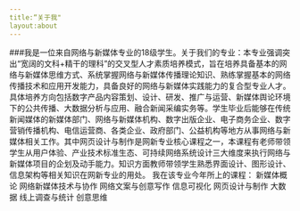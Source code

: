 ```yaml
---
title:“关于我" 
layout:about
---
```


###我是一位来自网络与新媒体专业的18级学生。关于我们的专业：本专业强调突出“宽阔的文科+精干的理科”的交叉型人才素质培养模式，旨在培养具备基本的网络与新媒体思维方式、系统掌握网络与新媒体传播理论知识、熟练掌握基本的网络传播技术和应用开发能力，具备良好的网络与新媒体实践能力的复合型专业人才。 具体培养方向包括数字产品内容策划、设计、研发、推广与运营、新媒体舆论环境下的公共传播、大数据分析与应用、融合新闻采编实务等。学生毕业后能够在传统新闻媒体的新媒体部门、网络与新媒体机构、数字出版企业、电子商务企业、数字营销传播机构、电信运营商、各类企业、政府部门、公益机构等地方从事网络与新媒体相关工作。其中网页设计与制作是网新专业核心课程之一，本课程有老师带领学生从用户体验、产业技术标准生态、可持续网络系统设计三大维度来执行网络与新媒体项目的企划及动手能力。知识方面教师带领学生熟悉界面设计、图形设计、信息架构等相关知识在网新专业的用处。
我在该专业今年所上的课程：
新媒体概论
网络新媒体技术与协作
网络文案与创意写作
信息可视化
网页设计与制作
大数据
线上调查与统计
创意思维


